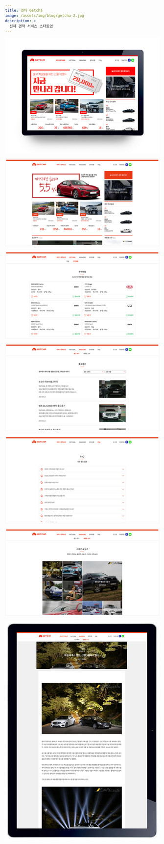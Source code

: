 ```yaml
---
title: 겟차 Getcha
image: /assets/img/blog/getcha-2.jpg
description: >
  신차 견적 서비스 스타트업
---
```


![](/assets/img/blog/getcha-1.jpg)

![](/assets/img/blog/getcha-2.jpg)

![](/assets/img/blog/getcha-3.jpg)

![](/assets/img/blog/getcha-4.jpg)

![](/assets/img/blog/getcha-5.jpg)

![](/assets/img/blog/getcha-6.jpg)

![](/assets/img/blog/getcha-7.jpg)
